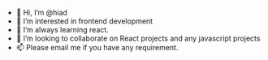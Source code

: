 - 👋 Hi, I’m @hiad
- 👀 I’m interested in frontend development
- 🌱 I’m always learning react.
- 💞️ I’m looking to collaborate on React projects and any javascript projects
- 📫 Please email me if you have any requirement.

<!---
hiad/hiad is a ✨ special ✨ repository because its `README.md` (this file) appears on your GitHub profile.
You can click the Preview link to take a look at your changes.
--->
